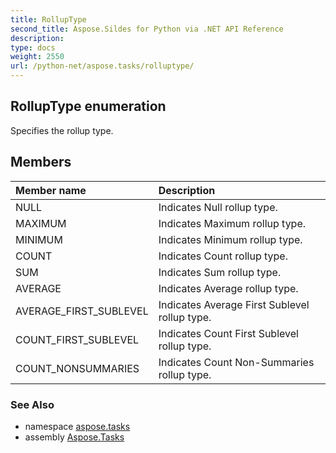 ```yaml
---
title: RollupType
second_title: Aspose.Sildes for Python via .NET API Reference
description: 
type: docs
weight: 2550
url: /python-net/aspose.tasks/rolluptype/
---
```


## RollupType enumeration

Specifies the rollup type.

## Members
| Member name | Description |
| :- | :- |
|NULL|Indicates Null rollup type.|
|MAXIMUM|Indicates Maximum rollup type.|
|MINIMUM|Indicates Minimum rollup type.|
|COUNT|Indicates Count rollup type.|
|SUM|Indicates Sum rollup type.|
|AVERAGE|Indicates Average rollup type.|
|AVERAGE_FIRST_SUBLEVEL|Indicates Average First Sublevel rollup type.|
|COUNT_FIRST_SUBLEVEL|Indicates Count First Sublevel rollup type.|
|COUNT_NONSUMMARIES|Indicates Count Non-Summaries rollup type.|

### See Also

* namespace [aspose.tasks](/tasks/python-net/aspose.tasks/)
* assembly [Aspose.Tasks](/tasks/python-net/)


